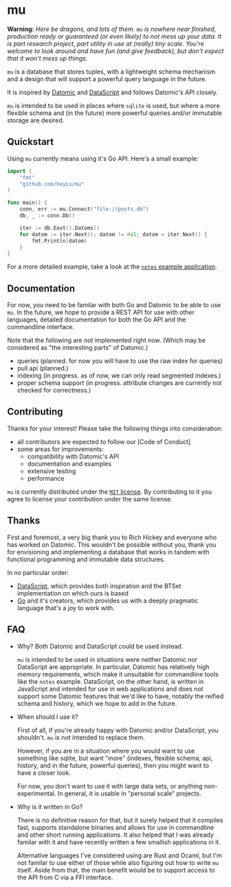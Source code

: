 # mu

**Warning:** *Here be dragons, and lots of them.  `mu` is nowhere near
finished, production ready or guaranteed (or even likely) to not mess
up your data.  It is part research project, part utility in use at
(really) tiny scale.  You're welcome to look around and have fun (and
give feedback), but don't expect that it won't mess up things.*

`mu` is a database that stores tuples, with a lightweight schema mechanism
and a design that will support a powerful query language in the future.

It is inspired by [Datomic](http://datomic.com) and [DataScript](https://github.com/tonsky/datascript)
and follows Datomic's API closely.

`mu` is intended to be used in places where `sqlite` is used, but where a
more flexible schema and (in the future) more powerful queries and/or immutable
storage are desired.

## Quickstart

Using `mu` currently means using it's Go API.  Here's a small example:

```go
import (
    "fmt"
    "github.com/heyLu/mu"
)

func main() {
    conn, err := mu.Connect("file://posts.db")
    db, _ := conn.Db()

    iter := db.Eavt().Datoms()
    for datom := iter.Next(); datom != nil; datom = iter.Next() {
        fmt.Println(datom)
    }
}
```

For a more detailed example, take a look at the [`notes` example application](./cmd/notes/notes.go).

## Documentation

For now, you need to be familar with both Go and Datomic to be able to use
`mu`.  In the future, we hope to provide a REST API for use with other
languages, detailed documentation for both the Go API and the commandline
interface.

Note that the following are *not* implemented right now.  (Which may be
considered as "the interesting parts" of Datomic.)

- queries (planned.  for now you will have to use the raw index for queries)
- pull api (planned.)
- indexing (in progress.  as of now, we can only read segmented indexes.)
- proper schema support (in progress.  attribute changes are currently
    not checked for correctness.)

## Contributing

Thanks for your interest!  Please take the following things into consideration:

- all contributors are expected to follow our [Code of Conduct]
- some areas for improvements:
    - compatibility with Datomic's API
    - documentation and examples
    - extensive testing
    - performance

`mu` is currently distributed under the [`MIT` license](./LICENSE).  By
contributing to it you agree to license your contribution under the same
license.

## Thanks

First and foremost, a very big thank you to Rich Hickey and everyone who
has worked on Datomic.  This wouldn't be possible without you, thank you
for envisioning and implementing a database that works in tandem with
functional programming and immutable data structures.

In no particular order:

- [DataScript](https://github.com/tonsky/datascript), which provides both
    inspiration and the BTSet implementation on which ours is based
- [Go](https://golang.org) and it's creators, which provides us with a
    deeply pragmatic language that's a joy to work with.

## FAQ

- Why?  Both Datomic and DataScript could be used instead.

    `mu` is intended to be used in situations were neither Datomic nor
    DataScript are appropriate.  In particular, Datomic has relatively
    high memory requirements, which make it unsuitable for commandline
    tools like the `notes` example.  DataScript, on the other hand, is
    written in JavaScript and intended for use in web applications and
    does not support some Datomic features that we'd like to have, notably
    the reified schema and history, which we hope to add in the future.
- When should I use it?

    First of all, if you're already happy with Datomic and/or DataScript,
    you shouldn't.  `mu` is not intended to replace them.

    However, if you are in a situation where you would want to use
    something like sqlite, but want "more" (indexes, flexible schema,
    api, history, and in the future, powerful queries), then you
    might want to have a closer look.

    For now, you don't want to use it with large data sets, or anything
    non-experimental.  In general, it is usable in "personal scale"
    projects.
- Why is it written in Go?

    There is no definitive reason for that, but it surely helped that it
    compiles fast, supports standalone binaries and allows for use in
    commandline and other short running applications.  It also helped
    that I was already familar with it and have recently written a few
    smallish applications in it.

    Alternative languages I've considered using are Rust and Ocaml,
    but I'm not familar to use either of those while also figuring out
    how to write `mu` itself.  Aside from that, the main benefit would
    be to support access to the API from C via a FFI interface.
